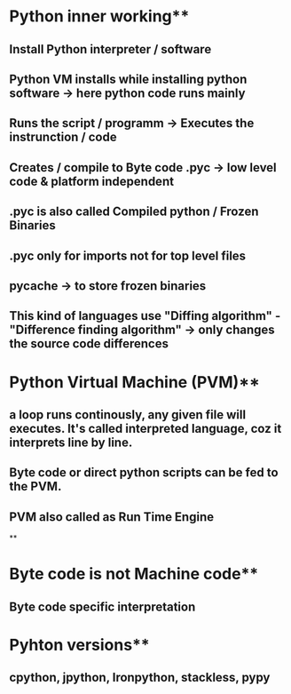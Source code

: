 # Python inner working\*\*

## Install Python interpreter / software

## Python VM installs while installing python software -> here python code runs mainly

## Runs the script / programm -> Executes the instrunction / code

## Creates / compile to Byte code .pyc -> low level code & platform independent

## .pyc is also called Compiled python / Frozen Binaries

## .pyc only for imports not for top level files

## **pycache** -> to store frozen binaries

## This kind of languages use "Diffing algorithm" - "Difference finding algorithm" -> only changes the source code differences

# Python Virtual Machine (PVM)\*\*

## a loop runs continously, any given file will executes. It's called interpreted language, coz it interprets line by line.

## Byte code or direct python scripts can be fed to the PVM.

## PVM also called as Run Time Engine

\*\*

# Byte code is not Machine code\*\*

## Byte code specific interpretation

# Pyhton versions\*\*

## cpython, jpython, Ironpython, stackless, pypy
